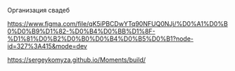 Организация свадеб

https://www.figma.com/file/qK5iPBCDwYTq90NFUQ0NJj/%D0%A1%D0%B0%D0%B9%D1%82-%D0%B4%D0%BB%D1%8F-%D1%81%D0%B2%D0%B0%D0%B4%D0%B5%D0%B1?node-id=327%3A415&mode=dev

https://sergeykomyza.github.io/Moments/build/
